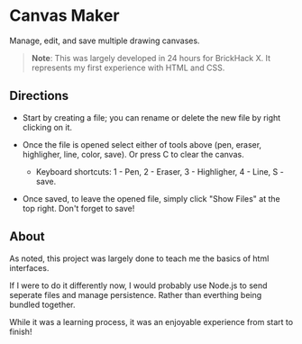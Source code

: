 # Canvas Maker

Manage, edit, and save multiple drawing canvases. 

> **Note**: This was largely developed in 24 hours for BrickHack X. It represents my first experience with HTML and CSS.

## Directions

* Start by creating a file; you can rename or delete the new file by right clicking on it.

* Once the file is opened select either of tools above (pen, eraser, highligher, line, color, save). Or press C to clear the canvas.

  * Keyboard shortcuts: 1 - Pen, 2 - Eraser, 3 - Highligher, 4 - Line, S - save.
 
* Once saved, to leave the opened file, simply click "Show Files" at the top right. Don't forget to save!

## About

As noted, this project was largely done to teach me the basics of html interfaces.

If I were to do it differently now, I would probably use Node.js to send seperate files and manage persistence. Rather than everthing being bundled together.

While it was a learning process, it was an enjoyable experience from start to finish!


